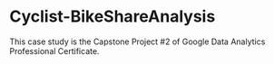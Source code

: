 # Cyclist-BikeShareAnalysis
This case study is the Capstone Project  #2 of Google Data Analytics Professional Certificate.
